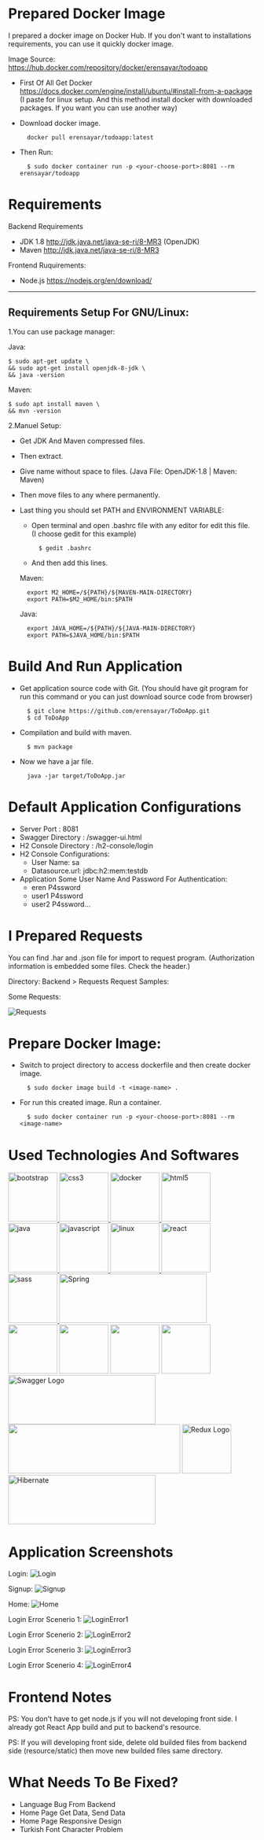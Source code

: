 # Prepared Docker Image

I prepared a docker image on Docker Hub. If you don't want to installations requirements, you can use it quickly docker image.

Image Source: https://hub.docker.com/repository/docker/erensayar/todoapp

* First Of All Get Docker https://docs.docker.com/engine/install/ubuntu/#install-from-a-package (I paste for linux setup. And this method install docker with downloaded packages. If you want you can use another way)

* Download docker image. 
        
        docker pull erensayar/todoapp:latest

* Then Run:

        $ sudo docker container run -p <your-choose-port>:8081 --rm erensayar/todoapp


# Requirements

Backend Requirements

* JDK 1.8 http://jdk.java.net/java-se-ri/8-MR3 (OpenJDK)
* Maven http://jdk.java.net/java-se-ri/8-MR3
    
Frontend Ruquirements:

* Node.js https://nodejs.org/en/download/ 

---

Requirements Setup For GNU/Linux:
--

1.You can use package manager:

Java:

    $ sudo apt-get update \
    && sudo apt-get install openjdk-8-jdk \
    && java -version

Maven:

    $ sudo apt install maven \
    && mvn -version

2.Manuel Setup:

* Get JDK And Maven compressed files.

* Then extract.

* Give name without space to files. (Java File: OpenJDK-1.8 | Maven: Maven)

* Then move files to any where permanently.

* Last thing you should set PATH and ENVIRONMENT VARIABLE:

    * Open terminal and open .bashrc file with any editor for edit this file. (I choose gedit for this example)

            $ gedit .bashrc

    * And then add this lines.        


    Maven:

        export M2_HOME=/${PATH}/${MAVEN-MAIN-DIRECTORY}
        export PATH=$M2_HOME/bin:$PATH

    Java:        

        export JAVA_HOME=/${PATH}/${JAVA-MAIN-DIRECTORY}
        export PATH=$JAVA_HOME/bin:$PATH

# Build And Run Application

* Get application source code with Git. (You should have git program for run this command or you can just download source code from browser)

        $ git clone https://github.com/erensayar/ToDoApp.git
        $ cd ToDoApp

* Compilation and build with maven.
    
        $ mvn package
    
* Now we have a jar file.

        java -jar target/ToDoApp.jar
        

# Default Application Configurations

* Server Port : 8081
* Swagger Directory : /swagger-ui.html
* H2 Console Directory : /h2-console/login
* H2 Console Configurations: 
    * User Name: sa
    * Datasource.url: jdbc:h2:mem:testdb
* Application Some User Name And Password For Authentication:
    * eren P4ssword
    * user1 P4ssword
    * user2 P4ssword...

# I Prepared Requests
You can find .har and .json file for import to request program. (Authorization information is embedded some files. Check the header.)

Directory: Backend > Requests
Request Samples:

Some Requests:

![Requests](/ToDoApp-Backend/Requests/SomeRequestsIMG.PNG) 

# Prepare Docker Image:

* Switch to project directory to access dockerfile and then create docker image.

        $ sudo docker image build -t <image-name> .

* For run this created image. Run a container.

        $ sudo docker container run -p <your-choose-port>:8081 --rm <image-name>

# Used Technologies And Softwares
<a href="https://getbootstrap.com" > <img src="https://raw.githubusercontent.com/devicons/devicon/master/icons/bootstrap/bootstrap-plain-wordmark.svg" alt="bootstrap" width="100" height="100"/> </a> 
<a href="https://www.w3schools.com/css/" > <img src="https://raw.githubusercontent.com/devicons/devicon/master/icons/css3/css3-original-wordmark.svg" alt="css3" width="100" height="100"/> </a> 
<a href="https://www.docker.com/" > <img src="https://raw.githubusercontent.com/devicons/devicon/master/icons/docker/docker-original-wordmark.svg" alt="docker" width="100" height="100"/> </a> 
<a href="https://www.w3.org/html/" > <img src="https://raw.githubusercontent.com/devicons/devicon/master/icons/html5/html5-original-wordmark.svg" alt="html5" width="100" height="100"/> </a> 
<a href="https://www.java.com" > <img src="https://raw.githubusercontent.com/devicons/devicon/master/icons/java/java-original.svg" alt="java" width="100" height="100"/> </a> 
<a href="https://developer.mozilla.org/en-US/docs/Web/JavaScript" > <img src="https://raw.githubusercontent.com/devicons/devicon/master/icons/javascript/javascript-original.svg" alt="javascript" width="100" height="100"/> </a> 
<a href="https://www.linux.org/" > <img src="https://raw.githubusercontent.com/devicons/devicon/master/icons/linux/linux-original.svg" alt="linux" width="100" height="100"/> </a>
<a href="https://reactjs.org/" > <img src="https://raw.githubusercontent.com/devicons/devicon/master/icons/react/react-original-wordmark.svg" alt="react" width="100" height="100"/> </a> 
<a href="https://sass-lang.com"> <img src="https://raw.githubusercontent.com/devicons/devicon/master/icons/sass/sass-original.svg" alt="sass" width="100" height="100"/> </a> 
<a href="https:/www.spring.io"><img src="https://spring.io/images/spring-logo-9146a4d3298760c2e7e49595184e1975.svg" height="100" width="300" alt="Spring"></a>
<a href="https://spring.io/projects/spring-boot"><img src="https://spring.io/images/projects/spring-boot-7f2e24fb962501672cc91ccd285ed2ba.svg" height="100"></a>
<a href="https://spring.io/projects/spring-data"><img src="https://spring.io/images/projects/spring-data-79cc203ed8c54191215a60f9e5dc638f.svg" height="100"></a>
<a href="https://junit.org/junit5/"><img src="https://junit.org/junit5/assets/img/junit5-logo.png" height="100"></a>
<a href="https://spring.io/projects/spring-security"><img src="https://spring.io/images/projects/spring-security-b712a4cdb778e72eb28b8c55ec39dbd1.svg" height="100"></a>
<a href="https://swagger.io/"><img src="https://static1.smartbear.co/swagger/media/assets/images/swagger_logo.svg" height="100" width="300" alt="Swagger Logo"></a>
<a href="https://maven.apache.org/" id="bannerRight"><img src="https://maven.apache.org/images/maven-logo-black-on-white.png" height="100" width="350" alt=""></a>
<a href="https://redux.js.org/"><img src="https://redux.js.org/img/redux.svg" height="100" width="100" alt="Redux Logo"></a>
<a href="/https://hibernate.org/"> <img alt="Hibernate" height="100" src="https://hibernate.org/images/hibernate-logo.svg" width="300"></a> 


# Application Screenshots
Login:
![Login](/ImagesForReadMe/ApplicationSS/Login.PNG) 

Signup:
![Signup](/ImagesForReadMe/ApplicationSS/SignUp.PNG)

Home:
![Home](/ImagesForReadMe/ApplicationSS/HomePage.PNG) 

Login Error Scenerio 1:
![LoginError1](/ImagesForReadMe/ApplicationSS/LoginError1.jpg) 

Login Error Scenerio 2:
![LoginError2](/ImagesForReadMe/ApplicationSS/LoginError2.jpg) 

Login Error Scenerio 3:
![LoginError3](/ImagesForReadMe/ApplicationSS/LoginError3.jpg) 

Login Error Scenerio 4:
![LoginError4](/ImagesForReadMe/ApplicationSS/LoginError4.jpg) 

# Frontend Notes
PS: You don't have to get node.js if you will not developing front side. I already got React App build and put to backend's resource.

PS: If you will developing front side, delete old builded files from backend side (resource/static) then move new builded files same directory. 

# What Needs To Be Fixed?
* Language Bug From Backend
* Home Page Get Data, Send Data
* Home Page Responsive Design
* Turkish Font Character Problem